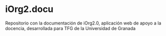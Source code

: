 # iOrg2.docu
Repositorio  con la documentación de iOrg2.0, aplicación web de apoyo a la docencia, desarrollada para  TFG de la Universidad de Granada
